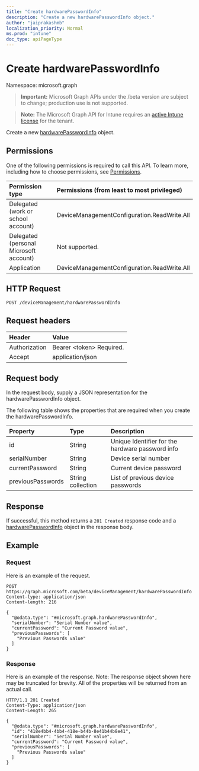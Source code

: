 ```yaml
---
title: "Create hardwarePasswordInfo"
description: "Create a new hardwarePasswordInfo object."
author: "jaiprakashmb"
localization_priority: Normal
ms.prod: "intune"
doc_type: apiPageType
---
```


# Create hardwarePasswordInfo

Namespace: microsoft.graph

> **Important:** Microsoft Graph APIs under the /beta version are subject to change; production use is not supported.

> **Note:** The Microsoft Graph API for Intune requires an [active Intune license](https://go.microsoft.com/fwlink/?linkid=839381) for the tenant.

Create a new [hardwarePasswordInfo](../resources/intune-deviceconfig-hardwarepasswordinfo.md) object.

## Permissions
One of the following permissions is required to call this API. To learn more, including how to choose permissions, see [Permissions](/graph/permissions-reference).

<!-- { "blockType": "ignored"  } // Note: Removing this line will result in the permissions autogeneration tool overwriting the table. -->
|Permission type|Permissions (from least to most privileged)|
|:---|:---|
|Delegated (work or school account)|DeviceManagementConfiguration.ReadWrite.All|
|Delegated (personal Microsoft account)|Not supported.|
|Application|DeviceManagementConfiguration.ReadWrite.All|

## HTTP Request
<!-- {
  "blockType": "ignored"
}
-->
``` http
POST /deviceManagement/hardwarePasswordInfo
```

## Request headers
|Header|Value|
|:---|:---|
|Authorization|Bearer &lt;token&gt; Required.|
|Accept|application/json|

## Request body
In the request body, supply a JSON representation for the hardwarePasswordInfo object.

The following table shows the properties that are required when you create the hardwarePasswordInfo.

|Property|Type|Description|
|:---|:---|:---|
|id|String|Unique Identifier for the hardware password info|
|serialNumber|String|Device serial number|
|currentPassword|String|Current device password|
|previousPasswords|String collection|List of previous device passwords|



## Response
If successful, this method returns a `201 Created` response code and a [hardwarePasswordInfo](../resources/intune-deviceconfig-hardwarepasswordinfo.md) object in the response body.

## Example

### Request
Here is an example of the request.
``` http
POST https://graph.microsoft.com/beta/deviceManagement/hardwarePasswordInfo
Content-type: application/json
Content-length: 216

{
  "@odata.type": "#microsoft.graph.hardwarePasswordInfo",
  "serialNumber": "Serial Number value",
  "currentPassword": "Current Password value",
  "previousPasswords": [
    "Previous Passwords value"
  ]
}
```

### Response
Here is an example of the response. Note: The response object shown here may be truncated for brevity. All of the properties will be returned from an actual call.
``` http
HTTP/1.1 201 Created
Content-Type: application/json
Content-Length: 265

{
  "@odata.type": "#microsoft.graph.hardwarePasswordInfo",
  "id": "418e4bb4-4bb4-418e-b44b-8e41b44b8e41",
  "serialNumber": "Serial Number value",
  "currentPassword": "Current Password value",
  "previousPasswords": [
    "Previous Passwords value"
  ]
}
```
